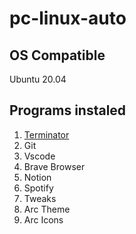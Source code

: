 # pc-linux-auto

## OS Compatible
Ubuntu 20.04

## Programs instaled
1. [Terminator](https://marquesfernandes.com/desenvolvimento/otimize-seu-terminal-no-liux-com-terminator/)
2. Git
3. Vscode
4. Brave Browser
5. Notion
6. Spotify
7. Tweaks
8. Arc Theme
9. Arc Icons
